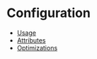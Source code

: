 # Configuration

* [Usage](configurationUsage.md)
* [Attributes](configurationAttributes.md)
* [Optimizations](configurationOptimizations.md)